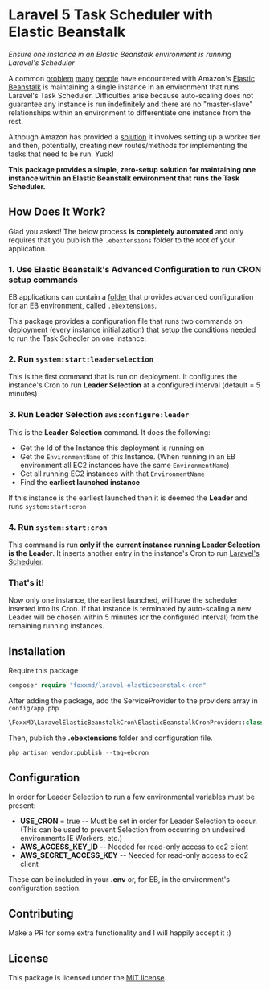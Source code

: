 # Laravel 5 Task Scheduler with Elastic Beanstalk

*Ensure one instance in an Elastic Beanstalk environment is running Laravel's Scheduler*

A common [problem](https://stackoverflow.com/questions/14077095/aws-elastic-beanstalk-running-a-cronjob) [many](http://culttt.com/2016/02/08/setting-up-and-using-cron-jobs-with-laravel-and-aws-elastic-beanstalk/) [people](https://medium.com/@joelennon/running-cron-jobs-on-amazon-web-services-aws-elastic-beanstalk-a41d91d1c571#.i53d41sci) have encountered with Amazon's [Elastic Beanstalk](https://aws.amazon.com/elasticbeanstalk/) is maintaining a single instance in an environment that runs Laravel's Task Scheduler. Difficulties arise because auto-scaling does not guarantee any instance is run indefinitely and there are no "master-slave" relationships within an environment to differentiate one instance from the rest.

Although Amazon has provided a [solution](http://stackoverflow.com/a/28719447/1469797) it involves setting up a worker tier and then, potentially, creating new routes/methods for implementing the tasks that need to be run. Yuck!

**This package provides a simple, zero-setup solution for maintaining one instance within an Elastic Beanstalk environment that runs the Task Scheduler.**

## How Does It Work?

Glad you asked! The below process **is completely automated** and only requires that you publish the `.ebextensions` folder to the root of your application.

### 1. Use Elastic Beanstalk's Advanced Configuration to run CRON setup commands

EB applications can contain a [folder](https://docs.aws.amazon.com/elasticbeanstalk/latest/dg/ebextensions.html) that provides advanced configuration for an EB environment, called `.ebextensions`.

This package provides a configuration file that runs two commands on deployment (every instance initialization) that setup the conditions needed to run the Task Schedler on one instance:

### 2. Run `system:start:leaderselection`

This is the first command that is run on deployment. It configures the instance's Cron to run **Leader Selection** at a configured interval (default = 5 minutes)

### 3. Run **Leader Selection** `aws:configure:leader`

This is the **Leader Selection** command. It does the following:

* Get the Id of the Instance this deployment is running on
* Get the `EnvironmentName` of this Instance. (When running in an EB environment all EC2 instances have the same `EnvironmentName`)
* Get all running EC2 instances with that `EnvironmentName`
* Find the **earliest launched instance**

If this instance is the earliest launched then it is deemed the **Leader** and runs `system:start:cron`

### 4. Run `system:start:cron`

This command is run **only if the current instance running Leader Selection is the Leader**. It inserts another entry in the instance's Cron to run [Laravel's Scheduler](https://laravel.com/docs/5.1/scheduling).

### That's it!

Now only one instance, the earliest launched, will have the scheduler inserted into its Cron. If that instance is terminated by auto-scaling a new Leader will be chosen within 5 minutes (or the configured interval) from the remaining running instances.

## Installation

Require this package  

```php
composer require "foxxmd/laravel-elasticbeanstalk-cron"
```

After adding the package, add the ServiceProvider to the providers array in `config/app.php`

```php
\FoxxMD\LaravelElasticBeanstalkCron\ElasticBeanstalkCronProvider::class
```

Then, publish the **.ebextensions** folder and configuration file.

```php
php artisan vendor:publish --tag=ebcron
```

## Configuration

In order for Leader Selection to run a few environmental variables must be present:
 
* **USE_CRON** = true -- Must be set in order for Leader Selection to occur. (This can be used to prevent Selection from occurring on undesired environments IE Workers, etc.)
* **AWS_ACCESS_KEY_ID** -- Needed for read-only access to ec2 client
* **AWS_SECRET_ACCESS_KEY** -- Needed for read-only access to ec2 client
 
These can be included in your **.env** or, for EB, in the environment's configuration section.

## Contributing

Make a PR for some extra functionality and I will happily accept it :)

## License

This package is licensed under the [MIT license](https://github.com/FoxxMD/laravel-elasticbeanstalk-cron/blob/master/LICENSE.txt).
